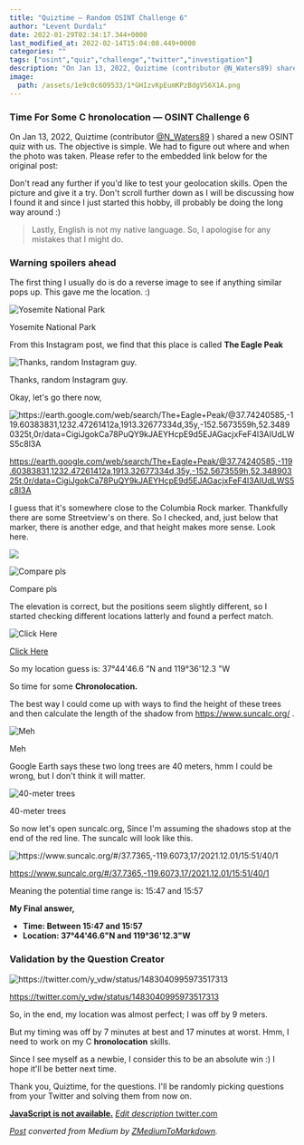 ```yaml
---
title: "Quiztime — Random OSINT Challenge 6"
author: "Levent Durdalı"
date: 2022-01-29T02:34:17.344+0000
last_modified_at: 2022-02-14T15:04:08.449+0000
categories: ""
tags: ["osint","quiz","challenge","twitter","investigation"]
description: "On Jan 13, 2022, Quiztime (contributor @N_Waters89) shared a new OSINT quiz with us. The objective simple. We had to figure out where and w"
image:
  path: /assets/1e9c0c609533/1*GHIzvKpEumKPzBdgVS6X1A.png
---
```


### Time For Some C **hronolocation —** OSINT Challenge 6

On Jan 13, 2022, Quiztime \(contributor [@N\_Waters89](https://twitter.com/N_Waters89) \) shared a new OSINT quiz with us\. The objective is simple\. We had to figure out where and when the photo was taken\. Please refer to the embedded link below for the original post:


Don't read any further if you'd like to test your geolocation skills\. Open the picture and give it a try\. Don't scroll further down as I will be discussing how I found it and since I just started this hobby, ill probably be doing the long way around :\)


> Lastly, English is not my native language\. So, I apologise for any mistakes that I might do\. 




### Warning spoilers ahead

The first thing I usually do is do a reverse image to see if anything similar pops up\. This gave me the location\. :\)


![Yosemite National Park](assets/1e9c0c609533/1*yPqBMs--OtTiSH1hqT3b1Q.png)

Yosemite National Park

From this Instagram post, we find that this place is called **The Eagle Peak**


![Thanks, random Instagram guy\.](assets/1e9c0c609533/1*fuzqX9h4fz-xDxI7xQ9UdA.png)

Thanks, random Instagram guy\.

Okay, let's go there now,


![[https://earth\.google\.com/web/search/The\+Eagle\+Peak/@37\.74240585,\-119\.60383831,1232\.47261412a,1913\.32677334d,35y,\-152\.5673559h,52\.34890325t,0r/data=CigiJgokCa78PuQY9kJAEYHcpE9d5EJAGacjxFeF4l3AIUdLWS5c8l3A](https://earth.google.com/web/search/The+Eagle+Peak/@37.74240585,-119.60383831,1232.47261412a,1913.32677334d,35y,-152.5673559h,52.34890325t,0r/data=CigiJgokCa78PuQY9kJAEYHcpE9d5EJAGacjxFeF4l3AIUdLWS5c8l3A)](assets/1e9c0c609533/1*GHIzvKpEumKPzBdgVS6X1A.png)

[https://earth\.google\.com/web/search/The\+Eagle\+Peak/@37\.74240585,\-119\.60383831,1232\.47261412a,1913\.32677334d,35y,\-152\.5673559h,52\.34890325t,0r/data=CigiJgokCa78PuQY9kJAEYHcpE9d5EJAGacjxFeF4l3AIUdLWS5c8l3A](https://earth.google.com/web/search/The+Eagle+Peak/@37.74240585,-119.60383831,1232.47261412a,1913.32677334d,35y,-152.5673559h,52.34890325t,0r/data=CigiJgokCa78PuQY9kJAEYHcpE9d5EJAGacjxFeF4l3AIUdLWS5c8l3A)

I guess that it's somewhere close to the Columbia Rock marker\. Thankfully there are some Streetview's on there\. So I checked, and, just below that marker, there is another edge, and that height makes more sense\. Look here\.


![](assets/1e9c0c609533/1*-DtALBO-DykZsCnzV7FfPA.png)



![Compare pls](assets/1e9c0c609533/1*MwOkhN2AzrMVEZvh0d6T7w.jpeg)

Compare pls

The elevation is correct, but the positions seem slightly different, so I started checking different locations latterly and found a perfect match\.


![[Click Here](https://www.google.com/maps/@37.746299,-119.6034325,2a,75y,195.16h,86.9t/data=!3m6!1e1!3m4!1sQ72DsMfr9sNuKQXlZqBO1w!2e0!7i13312!8i6656)](assets/1e9c0c609533/1*XZtaK-8doofp4lky5hAx_g.png)

[Click Here](https://www.google.com/maps/@37.746299,-119.6034325,2a,75y,195.16h,86.9t/data=!3m6!1e1!3m4!1sQ72DsMfr9sNuKQXlZqBO1w!2e0!7i13312!8i6656)

So my location guess is: 37°44'46\.6 "N and 119°36'12\.3 "W

So time for some **Chronolocation\.**

The best way I could come up with ways to find the height of these trees and then calculate the length of the shadow from [https://www\.suncalc\.org/](https://www.suncalc.org/) \.


![Meh](assets/1e9c0c609533/1*4A5S44n5DxQdoFrWrvg0JA.png)

Meh

Google Earth says these two long trees are 40 meters, hmm I could be wrong, but I don't think it will matter\.


![40\-meter trees](assets/1e9c0c609533/1*w_ys3rnAN41iVbvnj5sWPw.png)

40\-meter trees

So now let's open suncalc\.org, Since I'm assuming the shadows stop at the end of the red line\. The suncalc will look like this\.


![[https://www\.suncalc\.org/\#/37\.7365,\-119\.6073,17/2021\.12\.01/15:51/40/1](https://www.suncalc.org/#/37.7365,-119.6073,17/2021.12.01/15:51/40/1)](assets/1e9c0c609533/1*fsXXd72I9sMKOwFrGxxKnQ.png)

[https://www\.suncalc\.org/\#/37\.7365,\-119\.6073,17/2021\.12\.01/15:51/40/1](https://www.suncalc.org/#/37.7365,-119.6073,17/2021.12.01/15:51/40/1)

Meaning the potential time range is: 15:47 and 15:57

**My Final answer,**
- **Time: Between 15:47 and 15:57**
- **Location: 37°44'46\.6"N and 119°36'12\.3"W**

### Validation by the Question Creator


![[https://twitter\.com/y\_vdw/status/1483040995973517313](https://twitter.com/y_vdw/status/1483040995973517313)](assets/1e9c0c609533/1*PtE0bGL1eExy-hJ63Mxi1w.png)

[https://twitter\.com/y\_vdw/status/1483040995973517313](https://twitter.com/y_vdw/status/1483040995973517313)

So, in the end, my location was almost perfect; I was off by 9 meters\.

But my timing was off by 7 minutes at best and 17 minutes at worst\. Hmm, I need to work on my C **hronolocation** skills\.

Since I see myself as a newbie, I consider this to be an absolute win :\) I hope it'll be better next time\.

Thank you, Quiztime, for the questions\. I'll be randomly picking questions from your Twitter and solving them from now on\.

[**JavaScript is not available\.**](https://twitter.com/quiztime) 
[_Edit description_ twitter\.com](https://twitter.com/quiztime)



_[Post](https://medium.com/@leventd/quiztime-random-osint-challenge-6-1e9c0c609533) converted from Medium by [ZMediumToMarkdown](https://github.com/ZhgChgLi/ZMediumToMarkdown)._
